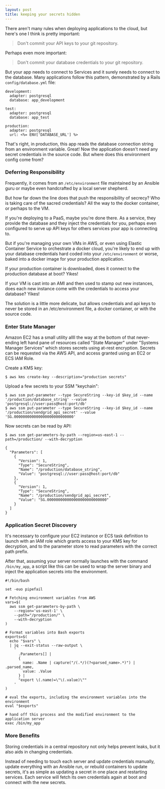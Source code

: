```yaml
---
layout: post
title: keeping your secrets hidden
---
```


There aren't many rules when deploying applications to the cloud, but here's one I think is pretty important:

> Don't commit your API keys to your git repository.

Perhaps even more important:

> Don't commit your database credentials to your git repository.

But your app needs to connect to Services and it surely needs to connect to the database. Many applications follow this pattern, demonstrated by a Rails `config/database.yml` file:

    development:
      adapter: postgresql
      database: app_development

    test:
      adapter: postgresql
      database: app_test

    production:
      adapter: postgresql
      url: <%= ENV['DATABASE_URL'] %>

That's right, in production, this app reads the database connection string from an environment variable. Great! Now the application doesn't need any secret credentials in the source code. But where does this environment config come from?

### Deferring Responsibility

Frequently, it comes from an `/etc/environment` file maintained by an Ansible guru or maybe even handcrafted by a local server shepherd.

But how far down the line does that push the responsibility of secrecy? Who is taking care of the sacred credentials? All the way to the docker container, or perhaps to the VM.

If you're deploying to a PaaS, maybe you're done there. As a service, they provide the database and they inject the credentials for you, perhaps even configured to serve up API keys for others services your app is connecting to.

But if you're managing your own VMs in AWS, or even using Elastic Container Service to orchestrate a docker cloud, you're likely to end up with your database credentials hard coded into your `/etc/environment` or worse, baked into a docker image for your production application.

If your production container is downloaded, does it connect to the production database at boot? Yikes!

If your VM is cast into an AMI and then used to stamp out new instances, does each new instance come with the credentials to access your database? Yikes!

The solution is a little more delicate, but allows credentials and api keys to never be stored in an /etc/environment file, a docker container, or with the source code.

### Enter State Manager

Amazon EC2 has a small utility allll the way at the bottom of that never-ending left hand pane of resources called "State Manager" under "Systems Manager Services" which stores secrets using at-rest encryption. Secrets can be requested via the AWS API, and access granted using an EC2 or ECS IAM Role.

Create a KMS key:

    $ aws kms create-key --description="production secrets"

Upload a few secrets to your SSM "keychain":

    $ aws ssm put-parameter --type SecureString --key-id $key_id --name '/production/database_string' --value 'postgresql://user:pass@host:port/db'
    $ aws ssm put-parameter --type SecureString --key-id $key_id --name '/production/sendgrid_api_secret' --value 'SG.000000000000000000000000000'

Now secrets can be read by API:

    $ aws ssm get-parameters-by-path --region=us-east-1 --path=/production/ --with-decryption

    {
      "Parameters": [
        {
          "Version": 1, 
          "Type": "SecureString", 
          "Name": "/production/database_string", 
          "Value": "postgresql://user:pass@host:port/db"
        }, 
        {
          "Version": 1, 
          "Type": "SecureString", 
          "Name": "/production/sendgrid_api_secret", 
          "Value": "SG.000000000000000000000000000"
        }
      ]
    }

### Application Secret Discovery

It's necessary to configure your EC2 instance or ECS task definition to launch with an IAM role which grants access to your KMS key for decryption, and to the parameter store to read parameters with the correct path prefix.

After that, assuming your server normally launches with the command `/bin/my_app`, a script like this can be used to wrap the server binary and inject the application secrets into the environment.

    #!/bin/bash

    set -euo pipefail

    # Fetching environment variables from AWS
    vars=$(
      aws ssm get-parameters-by-path \
        --region='us-east-1' \
        --path="/production/" \
        --with-decryption
    )

    # Format variables into Bash exports
    exports=$(
      echo "$vars" \
      | jq --exit-status --raw-output \
        '
          .Parameters[] |
          {
            name: .Name | capture("/(.*/)(?<parsed_name>.*)") | .parsed_name,
            value: .Value
          } |
          "export \(.name)=\"\(.value)\""
        '
    )

    # eval the exports, including the environment variables into the environment
    eval "$exports"

    # hand off this process and the modified environment to the application server
    exec /bin/my_app

### More Benefits

Storing credentials in a central repository not only helps prevent leaks, but it also aids in changing credentials.

Instead of needing to touch each server and update credentials manually, update everything with an Ansible run, or rebuild containers to update secrets, it's as simple as updating a secret in one place and restarting services. Each service will fetch its own credentials again at boot and connect with the new secrets.


